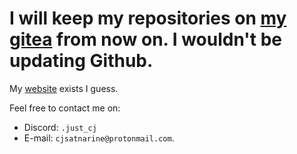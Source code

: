 # I will keep my repositories on [my gitea](https://git.cjsatnarine.space) from now on. I wouldn't be updating Github.

My [website](https://cjsatnarine.space) exists I guess.

Feel free to contact me on:
- Discord: `.just_cj`
- E-mail: `cjsatnarine@protonmail.com`. 

<!--
**CJSatnarine/CJSatnarine** is a ✨ _special_ ✨ repository because its `README.md` (this file) appears on your GitHub profile.

Here are some ideas to get you started:

- 🔭 I’m currently working on ...
- 🌱 I’m currently learning ...
- 👯 I’m looking to collaborate on ...
- 🤔 I’m looking for help with ...
- 💬 Ask me about ...
- 📫 How to reach me: ...
- 😄 Pronouns: ...
- ⚡ Fun fact: ...
-->

